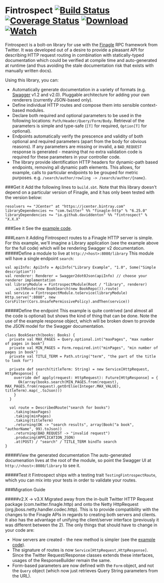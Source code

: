 Fintrospect [![Build Status](https://travis-ci.org/daviddenton/fintrospect.svg)](https://travis-ci.org/daviddenton/fintrospect) [![Coverage Status](https://coveralls.io/repos/daviddenton/fintrospect/badge.svg?branch=master)](https://coveralls.io/r/daviddenton/fintrospect?branch=master) [![Download](https://api.bintray.com/packages/daviddenton/maven/fintrospect/images/download.svg) ](https://bintray.com/daviddenton/maven/fintrospect/_latestVersion) [ ![Watch](https://www.bintray.com/docs/images/bintray_badge_color.png) ](https://bintray.com/daviddenton/maven/fintrospect/view?source=watch)
===========

Fintrospect is a bolt-on library for use with the [Finagle](http://twitter.github.io/finagle/) RPC framework from Twitter. It was developed out of a desire to provide a pleasant API for describing HTTP request routing in combination with statically-typed documentation which could be verified at compile time and auto-generated at runtime (and thus avoiding the stale documentation risk that exists with manually written docs).

Using this library, you can:
- Automatically generate documentation in a variety of formats (e.g. [Swagger](http://swagger.io/) v1.2 and v2.0). Pluggable architecture for adding your own renderers (currently JSON-based only).
- Define individual HTTP routes and compose them into sensible context-based modules.
- Declare both required and optional parameters to be used in the following locations: ```Path/Header/Query/Form/Body```. Retrieval of the parameters is simple and type-safe (```[T]``` for required, ```Option[T]``` for optional). 
- Endpoints automatically verify the prescence and validity of both optional and required parameters (apart from the body for obvious reasons). If any parameters are missing or invalid, a ```BAD_REQUEST``` response is generated - meaning that no extra validation code is required for these parameters in your controller code.
- The library provide identification HTTP headers for dynamic-path based endpoints, removing all dynamic path elements. This allows, for example, calls to particular endpoints to be grouped for metric purposes. e.g. ```/search/author/rowling -> /search/author/{name}```.

###Get it
Add the following lines to ```build.sbt```. Note that this library doesn't depend on a particular version of Finagle,
and it has only been tested with the version below:

```
resolvers += "JCenter" at "https://jcenter.bintray.com"
libraryDependencies += "com.twitter" %% "finagle-http" % "6.25.0"
libraryDependencies += "io.github.daviddenton" %% "fintrospect" % "X.X.X"
```

###See it
See the [example code](https://github.com/daviddenton/fintrospect/tree/master/src/test/scala/examples).

###Learn it
Adding Fintrospect routes to a Finagle HTTP server is simple. For this example, we'll imagine a Library application (see the example above for the full code) which will be rendering Swagger v2 documentation.
#####Define a module to live at ```http://<host>:8080/library```
This module will have a single endpoint ```search```:

```
val apiInfo: ApiInfo = ApiInfo("Library Example", "1.0", Some("Simple description"))
val renderer: Renderer = Swagger2dot0Json(apiInfo) // choose your renderer implementation
val libraryModule = FintrospectModule(Root / "library", renderer)
    .withRoute(new BookSearch(new BookRepo()).route)
val service = FintrospectModule.toService(libraryModule)
Http.serve(":8080", new CorsFilter(Cors.UnsafePermissivePolicy).andThen(service)) 
```

#####Define the endpoint
This example is quite contrived (and almost all the code is optional) but shows the kind of thing that can be done. Note the use of the example response object, which will be broken down to provide the JSON model for the Swagger documentation.

```
class BookSearch(books: Books) {
  private val MAX_PAGES = Query.optional.int("maxPages", "max number of pages in book")
  private val MIN_PAGES = Form.required.int("minPages", "min number of pages in book")
  private val TITLE_TERM = Path.string("term", "the part of the title to look for")

  private def search(titleTerm: String) = new Service[HttpRequest, HttpResponse] {
    override def apply(request: HttpRequest): Future[HttpResponse] = {
      Ok(array(books.search(MIN_PAGES.from(request), MAX_PAGES.from(request).getOrElse(Integer.MAX_VALUE), titleTerm).map(_.toJson)))
    }
  }

  val route = DescribedRoute("search for books")
    .taking(maxPages)
    .taking(minPages)
    .taking(titleTerm)
    .returning(OK -> "search results", array(Book("a book", "authorName", 99).toJson))
    .returning(BAD_REQUEST -> "invalid request")
    .producing(APPLICATION_JSON)
    .at(POST) / "search" / TITLE_TERM bindTo search
}
```

#####View the generated documentation
The auto-generated documenation lives at the root of the module, so point the Swagger UI at ```http://<host>:8080/library``` to see it.

#####Test it
Fintrospect ships with a testing trait ```TestingFintrospectRoute```, which you can mix into your tests in order to validate your routes.

###Migration Guide

#####v2.X -> v3.X
Migrated away from the in-built Twitter HTTP Request package (com.twitter.finagle.http) and onto the Netty HttpRequest
(org.jboss.netty.handler.codec.http). This is to provide compatibility with the changes to the Finagle APIs in regards
to creating both servers and clients. It also has the advantage of unifying the client/server interface (previously it
was different between the 2). The only things that should have to change in your code are:

  - How servers are created - the new method is simpler (see the [example code](https://github.com/daviddenton/fintrospect/tree/master/src/test/scala/examples)).
  - The signature of routes is now ```Service[HttpRequest,HttpResponse]```. Since the Twitter Request/Response classes
   extends these interfaces, usages of the ResponseBuilder remain the same.
  - Form-based parameters are now defined with the ```Form``` object, and not the ```Query``` object (which now just retrieves Query String parameters from the URL).
